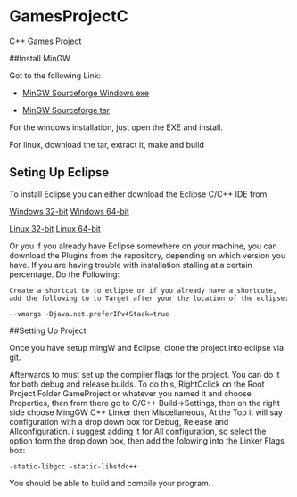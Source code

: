 GamesProjectC
=============

C++ Games Project

##Install MinGW

Got to the following Link:

- [MinGW Sourceforge Windows exe](http://sourceforge.net/projects/mingw/files/Installer/mingw-get-inst/mingw-get-inst-20120426/mingw-get-inst-20120426.exe/download)

- [MinGW Sourceforge tar](http://sourceforge.net/projects/mingw/files/Installer/mingw-get-inst/mingw-get-inst-20120426/mingw-get-inst-src-20120426.tar.xz/download)

For the windows installation, just open the EXE and install.

For linux, download the tar, extract it, make and build


## Seting Up Eclipse

To install Eclipse you can either download the Eclipse C/C++ IDE from:

[Windows 32-bit](http://www.eclipse.org/downloads/download.php?file=/technology/epp/downloads/release/juno/R/eclipse-cpp-juno-win32.zip)
[Windows 64-bit](http://www.eclipse.org/downloads/download.php?file=/technology/epp/downloads/release/juno/R/eclipse-cpp-juno-win32-x86_64.zip)

[Linux 32-bit](http://www.eclipse.org/downloads/download.php?file=/technology/epp/downloads/release/juno/R/eclipse-cpp-juno-linux-gtk.tar.gz)
[Linux 64-bit](http://www.eclipse.org/downloads/download.php?file=/technology/epp/downloads/release/juno/R/eclipse-cpp-juno-linux-gtk-x86_64.tar.gz)

Or you if you already have Eclipse somewhere on your machine, you can download the Plugins from the repository, depending on which version you have. If you are having trouble with installation stalling at a certain percentage. Do the Following:

```plugin
Create a shortcut to to eclipse or if you already have a shortcute, add the following to to Target after your the location of the eclipse:

--vmargs -Djava.net.preferIPv4Stack=true
```

##Setting Up Project

Once you have setup mingW and Eclipse, clone the project into eclipse via git.

Afterwards to must set up the compiler flags for the project. You can do it for both debug and release builds. To do this, RightCclick on the Root Project Folder GameProject or whatever you named it and choose Properties, then from there go to C/C++ Build->Settings, then on the right side choose MingGW C++ Linker then Miscellaneous, At the Top it will say configuration with a drop down box for Debug, Release and Allconfiguration. i suggest adding it for All configuration, so select the option form the drop down box, then add the folowing into the Linker Flags box: 

```LinkerFlags
-static-libgcc -static-libstdc++
```

You should be able to build and compile your program.

